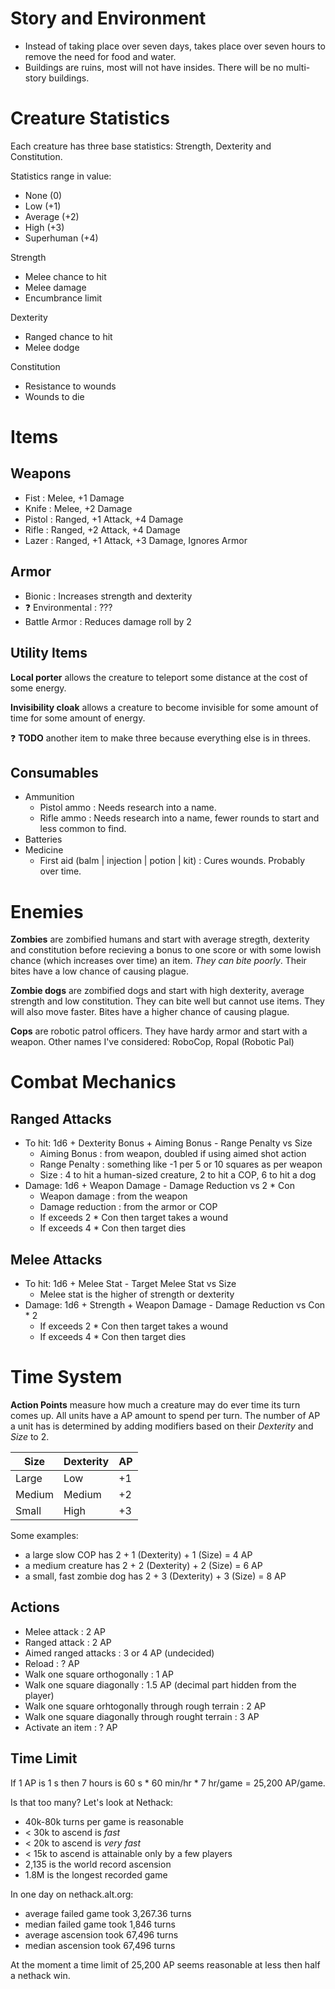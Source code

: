 Story and Environment
=====================

- Instead of taking place over seven days, takes place over seven hours to
  remove the need for food and water.
- Buildings are ruins, most will not have insides. There will be no multi-story
  buildings.

Creature Statistics
===================

Each creature has three base statistics: Strength, Dexterity and Constitution.

Statistics range in value:
  - None (0)
  - Low (+1)
  - Average (+2)
  - High (+3)
  - Superhuman (+4)

Strength
  - Melee chance to hit
  - Melee damage
  - Encumbrance limit

Dexterity
  - Ranged chance to hit
  - Melee dodge

Constitution
  - Resistance to wounds
  - Wounds to die

Items
=====

Weapons
-------
- Fist : Melee, +1 Damage
- Knife : Melee, +2 Damage
- Pistol : Ranged, +1 Attack, +4 Damage
- Rifle : Ranged, +2 Attack, +4 Damage
- Lazer : Ranged, +1 Attack, +3 Damage, Ignores Armor

Armor
-----
- Bionic : Increases strength and dexterity
- :question: Environmental : ???
- Battle Armor : Reduces damage roll by 2

Utility Items
-------------

**Local porter** allows the creature to teleport some distance at the cost of
some energy.

**Invisibility cloak** allows a creature to become invisible for some amount of
time for some amount of energy.

:question: **TODO** another item to make three because everything else is in
threes.

Consumables
-----------
- Ammunition
  - Pistol ammo : Needs research into a name.
  - Rifle ammo : Needs research into a name, fewer rounds to start and less
    common to find.
- Batteries
- Medicine
  - First aid (balm | injection | potion | kit) : Cures wounds. Probably over
    time.

Enemies
=======

**Zombies** are zombified humans and start with average stregth, dexterity and
constitution before recieving a bonus to one score or with some lowish chance
(which increases over time) an item. *They can bite poorly*. Their bites have a
low chance of causing plague.

**Zombie dogs** are zombified dogs and start with high dexterity, average
strength and low constitution. They can bite well but cannot use items. They
will also move faster. Bites have a higher chance of causing plague.

**Cops** are robotic patrol officers. They have hardy armor and start with a
weapon. Other names I've considered: RoboCop, Ropal (Robotic Pal)

Combat Mechanics
================

Ranged Attacks
--------------
- To hit: 1d6 + Dexterity Bonus + Aiming Bonus - Range Penalty vs Size
  - Aiming Bonus : from weapon, doubled if using aimed shot action
  - Range Penalty : something like -1 per 5 or 10 squares as per weapon
  - Size : 4 to hit a human-sized creature, 2 to hit a COP, 6 to hit a dog
- Damage: 1d6 + Weapon Damage - Damage Reduction vs 2 * Con
  - Weapon damage : from the weapon
  - Damage reduction : from the armor or COP
  - If exceeds 2 * Con then target takes a wound
  - If exceeds 4 * Con then target dies

Melee Attacks
-------------
- To hit: 1d6 + Melee Stat - Target Melee Stat vs Size
  - Melee stat is the higher of strength or dexterity
- Damage: 1d6 + Strength + Weapon Damage - Damage Reduction vs Con * 2
  - If exceeds 2 * Con then target takes a wound
  - If exceeds 4 * Con then target dies

Time System
============

**Action Points** measure how much a creature may do ever time its turn comes
up. All units have a AP amount to spend per turn. The number of AP a unit has
is determined by adding modifiers based on their *Dexterity* and *Size* to 2.

| Size   | Dexterity | AP |
|--------|-----------|----|
| Large  | Low       | +1 |
| Medium | Medium    | +2 |
| Small  | High      | +3 |

Some examples:
- a large slow COP has 2 + 1 (Dexterity) + 1 (Size) = 4 AP
- a medium creature has 2 + 2 (Dexterity) + 2 (Size) = 6 AP
- a small, fast zombie dog has 2 + 3 (Dexterity) + 3 (Size) = 8 AP

Actions
-------

- Melee attack : 2 AP
- Ranged attack : 2 AP
- Aimed ranged attacks : 3 or 4 AP (undecided)
- Reload : ? AP
- Walk one square orthogonally : 1 AP
- Walk one square diagonally : 1.5 AP (decimal part hidden from the player)
- Walk one square orhtogonally through rough terrain : 2 AP
- Walk one square diagonally through rought terrain : 3 AP
- Activate an item : ? AP

Time Limit
----------

If 1 AP is 1 s then 7 hours is 60 s * 60 min/hr * 7 hr/game = 25,200 AP/game.

Is that too many? Let's look at Nethack:
- 40k-80k turns per game is reasonable
- < 30k to ascend is *fast*
- < 20k to ascend is *very fast*
- < 15k to ascend is attainable only by a few players
- 2,135 is the world record ascension
- 1.8M is the longest recorded game

In one day on nethack.alt.org:
- average failed game took 3,267.36 turns
- median failed game took 1,846 turns
- average ascension took 67,496 turns
- median ascension took 67,496 turns

At the moment a time limit of 25,200 AP seems reasonable at less then half a
nethack win.